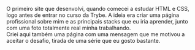O primeiro site que desenvolvi, quando comecei a estudar HTML e CSS, logo antes de entrar no curso da Trybe. A ideia era criar uma página profissional sobre mim e as principais stacks que eu iria aprender, junto com uma foto totalmente real minha trabalhando.<br>
Criei aqui também uma página com uma mensagem que me motivou a aceitar o desafio, tirada de uma série que eu gosto bastante.